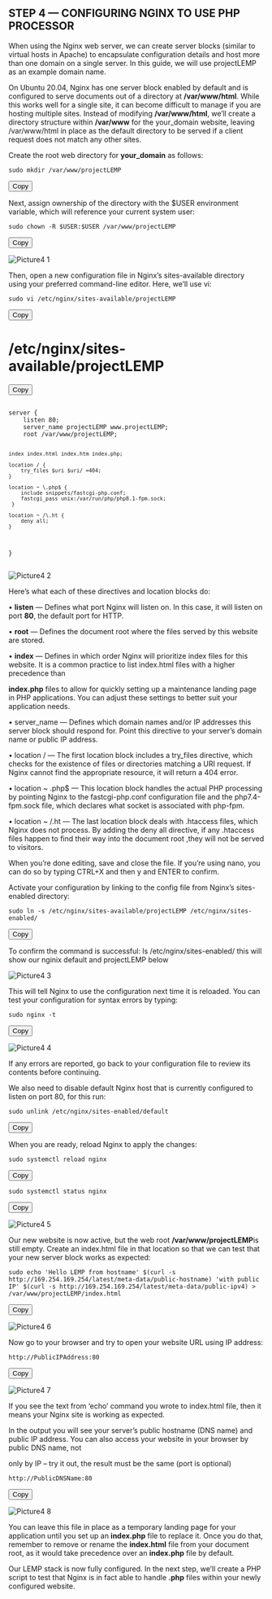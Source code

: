 ## STEP 4 — CONFIGURING NGINX TO USE PHP PROCESSOR

When using the Nginx web server, we can create server blocks (similar to virtual hosts in Apache) to encapsulate configuration details and host more than one domain on a single server. In this guide, we will use projectLEMP as an example domain name.

On Ubuntu 20.04, Nginx has one server block enabled by default and is configured to serve documents out of a directory at **/var/www/html**. While this works well for a single site, it can become difficult to manage if you are hosting multiple sites. Instead of modifying **/var/www/html**, we’ll create a directory structure within **/var/www** for the your_domain website, leaving /var/www/html in place as the default directory to be served if a client request does not match any other sites.

Create the root web directory for **your_domain** as follows:

<div id="code-container">
  <pre><code>sudo mkdir /var/www/projectLEMP</code></pre>
  <button class="btn" data-clipboard-target="#code-container"><i class="fa fa-copy"></i> Copy</button>
</div>

Next, assign ownership of the directory with the $USER environment variable, which will reference your current system user:

<div id="code-container">
  <pre><code>sudo chown -R $USER:$USER /var/www/projectLEMP</code></pre>
  <button class="btn" data-clipboard-target="#code-container"><i class="fa fa-copy"></i> Copy</button>
</div>

![Picture4 1](https://user-images.githubusercontent.com/130314772/232794369-c50a2031-43ab-40f8-8110-0720840314f2.png)

Then, open a new configuration file in Nginx’s sites-available directory using your preferred command-line editor. Here, we’ll use vi:

<div id="code-container">
  <pre><code>sudo vi /etc/nginx/sites-available/projectLEMP</code></pre>
  <button class="btn" data-clipboard-target="#code-container"><i class="fa fa-copy"></i> Copy</button>
</div>

# /etc/nginx/sites-available/projectLEMP

<div>
  <button id="copy-button">Copy</button>
  <pre><code>
server {
    listen 80;
    server_name projectLEMP www.projectLEMP;
    root /var/www/projectLEMP;

    index index.html index.htm index.php;

    location / {
        try_files $uri $uri/ =404;
    }

    location ~ \.php$ {
        include snippets/fastcgi-php.conf;
        fastcgi_pass unix:/var/run/php/php8.1-fpm.sock;
     }

    location ~ /\.ht {
        deny all;
    }
}
  </code></pre>
</div>

![Picture4 2](https://user-images.githubusercontent.com/130314772/232799504-f2d2eb33-4cc9-4514-b05b-cecfa6c42ec5.png)

Here’s what each of these directives and location blocks do:

•	**listen** — Defines what port Nginx will listen on. In this case, it will listen on port **80**, the default port for HTTP.

•	**root** — Defines the document root where the files served by this website are stored.

•	**index** — Defines in which order Nginx will prioritize index files for this website. It is a common practice to list index.html files with a higher precedence than

**index.php** files to allow for quickly setting up a maintenance landing page in PHP applications. You can adjust these settings to better suit your application needs.

•	server_name — Defines which domain names and/or IP addresses this server block should respond for. Point this directive to your server’s domain name or public IP address.

•	location / — The first location block includes a try_files directive, which checks for the existence of files or directories matching a URI request. If Nginx cannot
find the appropriate resource, it will return a 404 error.

•	location ~ \.php$ — This location block handles the actual PHP processing by pointing Nginx to the fastcgi-php.conf configuration file and the php7.4-fpm.sock file, 
which declares what socket is associated with php-fpm.

•	location ~ /\.ht — The last location block deals with .htaccess files, which Nginx does not process. By adding the deny all directive, if any .htaccess files happen 
to find their way into the document root ,they will not be served to visitors.

When you’re done editing, save and close the file. If you’re using nano, you can do so by typing CTRL+X and then y and ENTER to confirm.

Activate your configuration by linking to the config file from Nginx’s sites-enabled directory:

<div id="code-container">
  <pre><code>sudo ln -s /etc/nginx/sites-available/projectLEMP /etc/nginx/sites-enabled/</code></pre>
  <button class="btn" data-clipboard-target="#code-container"><i class="fa fa-copy"></i> Copy</button>
</div>

To confirm the command is successful: ls /etc/nginx/sites-enabled/   this will show our nginix default and projectLEMP below

![Picture4 3](https://user-images.githubusercontent.com/130314772/232801264-378431c3-b076-4f72-8ea6-575d7cf6d074.png)

This will tell Nginx to use the configuration next time it is reloaded. You can test your configuration for syntax errors by typing:

<div id="code-container">
  <pre><code>sudo nginx -t</code></pre>
  <button class="btn" data-clipboard-target="#code-container"><i class="fa fa-copy"></i> Copy</button>
</div>

![Picture4 4](https://user-images.githubusercontent.com/130314772/232803179-8c0c85bf-73c5-419d-b258-9f844c5e1349.png)

If any errors are reported, go back to your configuration file to review its contents before continuing.

We also need to disable default Nginx host that is currently configured to listen on port 80, for this run:

<div id="code-container">
  <pre><code>sudo unlink /etc/nginx/sites-enabled/default</code></pre>
  <button class="btn" data-clipboard-target="#code-container"><i class="fa fa-copy"></i> Copy</button>
</div>

When you are ready, reload Nginx to apply the changes:

<div id="code-container">
  <pre><code>sudo systemctl reload nginx</code></pre>
  <button class="btn" data-clipboard-target="#code-container"><i class="fa fa-copy"></i> Copy</button>
</div>

<div id="code-container">
  <pre><code>sudo systemctl status nginx</code></pre>
  <button class="btn" data-clipboard-target="#code-container"><i class="fa fa-copy"></i> Copy</button>
</div>

![Picture4 5](https://user-images.githubusercontent.com/130314772/232804624-79d2ee44-5726-44a6-b229-1fc08524fd75.png)

Our new website is now active, but the web root **/var/www/projectLEMP**is still empty. Create an index.html file in that location so that we can test that your new server block works as expected:

<div id="code-container">
  <pre><code>sudo echo 'Hello LEMP from hostname' $(curl -s http://169.254.169.254/latest/meta-data/public-hostname) 'with public IP' $(curl -s http://169.254.169.254/latest/meta-data/public-ipv4) > /var/www/projectLEMP/index.html</code></pre>
  <button class="btn" data-clipboard-target="#code-container"><i class="fa fa-copy"></i> Copy</button>
</div>

![Picture4 6](https://user-images.githubusercontent.com/130314772/232805436-f4ef4f77-a787-4bed-9334-af568d3d8219.png)

Now go to your browser and try to open your website URL using IP address:

<div id="code-container">
  <pre><code>http://PublicIPAddress:80</code></pre>
  <button class="btn" data-clipboard-target="#code-container"><i class="fa fa-copy"></i> Copy</button>
</div>

![Picture4 7](https://user-images.githubusercontent.com/130314772/232806023-1922bc7f-7747-4546-89a7-1008b49a6945.png)
  
If you see the text from ‘echo’ command you wrote to index.html file, then it means your Nginx site is working as expected.
  
In the output you will see your server’s public hostname (DNS name) and public IP address. You can also access your website in your browser by public DNS name, not 

only by IP – try it out, the result must be the same (port is optional)

<div id="code-container">
  <pre><code>http://PublicDNSName:80</code></pre>
  <button class="btn" data-clipboard-target="#code-container"><i class="fa fa-copy"></i> Copy</button>
</div>

![Picture4 8](https://user-images.githubusercontent.com/130314772/232806923-b1220565-0f88-4d16-ab4b-96f95aa3666c.png)
  
You can leave this file in place as a temporary landing page for your application until you set up an **index.php** file to replace it. Once you do that, remember to 
remove or rename the **index.html** file from your document root, as it would take precedence over an **index.php** file by default.

Our LEMP stack is now fully configured. In the next step, we’ll create a PHP script to test that Nginx is in fact able to handle **.php** files within your newly 
configured website.



